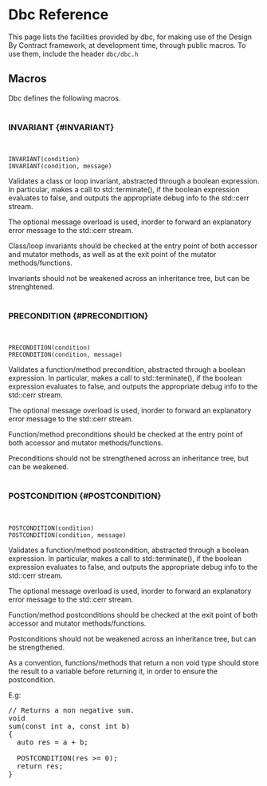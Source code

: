 # Dbc Reference

This page lists the facilities provided by dbc, for making use of the Design By
Contract framework, at development time, through public macros.
To use them, include the header `dbc/dbc.h`


## Macros

Dbc defines the following macros.
<br /><br />

### INVARIANT {#INVARIANT}
<br />

`INVARIANT(condition) ` \
`INVARIANT(condition, message) `

Validates a class or loop invariant, abstracted through a boolean expression.
In particular, makes a call to std::terminate(), if the boolean
expression evaluates to false, and outputs the appropriate debug info to the 
std::cerr stream.

The optional message overload is used, inorder to forward an explanatory error
message to the std::cerr stream.

Class/loop invariants should be checked at the entry point of both accessor and
mutator methods, as well as at the exit point of the mutator methods/functions.

Invariants should not be weakened across an inheritance tree, but can be
strenghtened.<br /><br />


### PRECONDITION {#PRECONDITION}
<br />

`PRECONDITION(condition) ` \
`PRECONDITION(condition, message) `

Validates a function/method precondition, abstracted through a boolean
expression. In particular, makes a call to std::terminate(), if the boolean
expression evaluates to false, and outputs the appropriate debug info to the 
std::cerr stream.

The optional message overload is used, inorder to forward an explanatory error
message to the std::cerr stream.

Function/method preconditions should be checked at the entry point of both
accessor and mutator methods/functions.

Preconditions should not be strengthened across an inheritance tree, but can be
weakened.<br /><br />


### POSTCONDITION {#POSTCONDITION}
<br />

`POSTCONDITION(condition) ` \
`POSTCONDITION(condition, message) `

Validates a function/method postcondition, abstracted through a boolean
expression. In particular, makes a call to std::terminate(), if the boolean
expression evaluates to false, and outputs the appropriate debug info to the 
std::cerr stream.

The optional message overload is used, inorder to forward an explanatory error
message to the std::cerr stream.

Function/method postconditions should be checked at the exit point of both
accessor and mutator methods/functions.

Postconditions should not be weakened across an inheritance tree, but can be
strengthened.

As a convention, functions/methods that return a non void type should store the
result to a variable before returning it, in order to ensure the postcondition. 

E.g: 

<pre>
// Returns a non negative sum.
void
sum(const int a, const int b) 
{
  auto res = a + b;

  POSTCONDITION(res >= 0);
  return res;
}
</pre>

